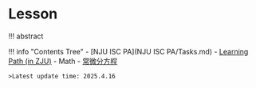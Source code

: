 # Lesson

!!! abstract
	

!!! info "Contents Tree"
    - [NJU ISC PA](NJU ISC PA/Tasks.md)
    - [Learning Path (in ZJU)](How_1.md)
    - Math
        - [常微分方程](Math/ODE/note.md)

	>Latest update time: 2025.4.16

